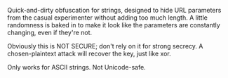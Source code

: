 Quick-and-dirty obfuscation for strings, designed to
hide URL parameters from the casual experimenter without
adding too much length. A little randomness is baked
in to make it look like the parameters are constantly
changing, even if they're not.

Obviously this is NOT SECURE; don't rely on it for strong secrecy.
A chosen-plaintext attack will recover the key, just like xor.

Only works for ASCII strings.  Not Unicode-safe.
